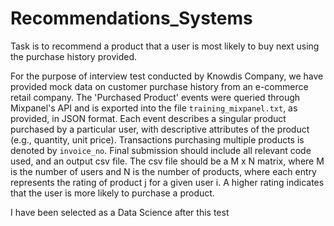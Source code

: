 # Recommendations_Systems



Task is to recommend a product that a user is most likely to buy next using the purchase history provided.

For the purpose of interview test conducted by Knowdis Company, we have provided mock data on customer purchase history from an e-commerce retail company. The 'Purchased Product' events were queried through Mixpanel's API and is exported into the file `training_mixpanel.txt`, as provided, in JSON format. Each event describes a singular product purchased by a particular user, with  descriptive attributes of the product (e.g., quantity, unit price). Transactions purchasing multiple products is denoted by `invoice_no`.
Final submission should include all relevant code used, and an output csv file. The csv file should be a M x N matrix, where M is the number of users and N is the number of products, where each entry represents the rating of product j for a given user i. A higher rating indicates that the user is more likely to purchase a product.

I have been selected as a Data Science after this test
